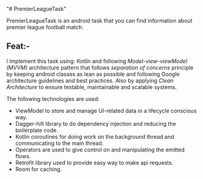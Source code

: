 "# PremierLeagueTask" 

PremierLeagueTask is an android task that you can find information about premier league football match.

Feat:-
---

I implement this task using: *Kotlin* and following *Model-view-viewModel (MVVM)* architecture pattern that follows *separation of concerns*
principle by keeping android classes as lean as possible and following Google architecture guidelines and best practices. Also by applying *Clean Architecture*
to ensure testable, maintainable and scalable systems.

The following technologies are used:

- ViewModel to store and manage UI-related data in a lifecycle conscious way.
- Dagger-hilt library to do dependency injection and reducing the boilerplate code.
- Kotlin coroutines for doing work on the background thread and communicating to the main thread.
- Operators are used to give control on and manipulating the emitted flows.
- Retrofit library used to provide easy way to make api requests.
- Room for caching.

